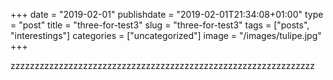 +++
date = "2019-02-01"
publishdate = "2019-02-01T21:34:08+01:00"
type = "post"
title = "three-for-test3"
slug = "three-for-test3"
tags = ["posts", "interestings"]
categories = ["uncategorized"]
image = "/images/tulipe.jpg"
+++

zzzzzzzzzzzzzzzzzzzzzzzzzzzzzzzzzzzzzzzzzzzzzzzzzzzzzzzzzzzzzzz
